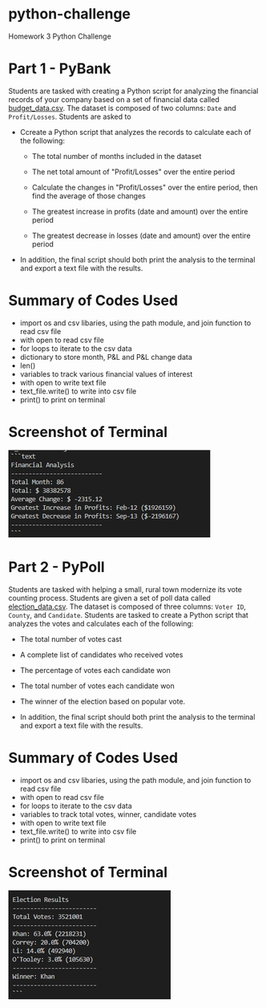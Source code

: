 # python-challenge
Homework 3 Python Challenge
# Part 1 - PyBank #
Students are tasked with creating a Python script for analyzing the financial records of your company based on a set of financial data called [budget_data.csv](https://github.com/adriana-icasiano/python-challenge/blob/9b7a19e581d6dfd9c6897b94bce1d91c497227a7/PyBank/Resources/budget_data.csv). The dataset is composed of two columns: `Date` and `Profit/Losses`. Students are asked to 

* Ccreate a Python script that analyzes the records to calculate each of the following:

  * The total number of months included in the dataset

  * The net total amount of "Profit/Losses" over the entire period

  * Calculate the changes in "Profit/Losses" over the entire period, then find the average of those changes

  * The greatest increase in profits (date and amount) over the entire period

  * The greatest decrease in losses (date and amount) over the entire period

* In addition, the final script should both print the analysis to the terminal and export a text file with the results.

# Summary of Codes Used #
* import os and csv libaries, using the path module, and join function to read csv file
* with open to read csv file
* for loops to iterate to the csv data
* dictionary to store month, P&L and P&L change data
* len() 
* variables to track various financial values of interest
* with open to write text file
* text_file.write() to write into csv file
* print() to print on terminal

# Screenshot of Terminal #
![](https://github.com/adriana-icasiano/python-challenge/blob/131ba25dcb4c58bce8229fb7524a0513170b9b45/PyBank/Images/solved_terminal_pybank.PNG)


# Part 2 - PyPoll #

Students are tasked with helping a small, rural town modernize its vote counting process. Students are given a set of poll data called [election_data.csv](https://github.com/adriana-icasiano/python-challenge/blob/de3d65b0651d3da6da167636094f7d599bc84982/PyPoll/Resources/election_data.csv). The dataset is composed of three columns: `Voter ID`, `County`, and `Candidate`. Students are tasked to create a Python script that analyzes the votes and calculates each of the following:

  * The total number of votes cast

  * A complete list of candidates who received votes

  * The percentage of votes each candidate won

  * The total number of votes each candidate won

  * The winner of the election based on popular vote.

* In addition, the final script should both print the analysis to the terminal and export a text file with the results.

# Summary of Codes Used #
* import os and csv libaries, using the path module, and join function to read csv file
* with open to read csv file
* for loops to iterate to the csv data
* variables to track total votes, winner, candidate votes
* with open to write text file
* text_file.write() to write into csv file
* print() to print on terminal

# Screenshot of Terminal #
![](https://github.com/adriana-icasiano/python-challenge/blob/de3d65b0651d3da6da167636094f7d599bc84982/PyPoll/Images/solution_terminal_pypoll.PNG)
